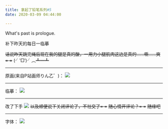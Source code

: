 ```yaml
---
title: 拿起了铅笔系列#5
date: 2020-03-09 04:44:00

---
```

What's past is prologue.

<!--more-->补下昨天的每日一临摹
~~话说昨天跳完绳后现在我的腿是真的酸，一用力小腿肌肉这边是真的……嘶……爽= =~~
(╯‵□′)╯︵┻━┻


----------
原画(来自P站画师りん乙゛)：
![](https://buyao.mobi/i/2020/03/09/kmgyfk.png)


----------
临摹：
![](https://buyao.mobi/i/2020/03/09/kmh8vm.jpg)


----------
改了下手
![](https://buyao.mobi/i/2020/03/09/n7hdgl.jpg)
~~以及顺便说下关闭评论了，不社交了= =~~
~~随心情开评论？= =~~
~~随缘吧~~

----------
字体：
![](https://buyao.mobi/i/2020/03/09/kmh0k6.png)
